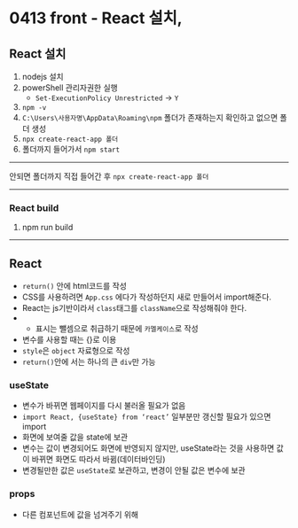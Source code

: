 # 0413 front - React 설치,

## React 설치

1. nodejs 설치
2. powerShell 관리자권한 실행
    - `Set-ExecutionPolicy Unrestricted` → `Y`
3. `npm -v` 
4. `C:\Users\사용자명\AppData\Roaming\npm` 폴더가 존재하는지 확인하고 없으면 폴더 생성
5.  `npx create-react-app 폴더`
6. 폴더까지 들어가서 `npm start`

---

안되면 폴더까지 직접 들어간 후 `npx create-react-app 폴더` 

---

### React build

1. npm run build

---

## React

- `return()` 안에 html코드를 작성
- CSS를 사용하려면 `App.css` 에다가 작성하던지 새로 만들어서 import해준다.
- React는 js기반이라서 `class`태그를 `className`으로 작성해줘야 한다.
- - 표시는 뺄셈으로 취급하기 때문에 `카멜케이스`로 작성
- 변수를 사용할 때는 {}로 이용
- `style`은 `object` 자료형으로 작성
- `return()`안에 서는 하나의 큰 `div`만 가능

### useState

- 변수가 바뀌면 웹페이지를 다시 불러올 필요가 없음
- `import React, {useState} from ‘react’` 일부분만 갱신할 필요가 있으면 import
- 화면에 보여줄 값을 state에 보관
- 변수는 값이 변경되어도 화면에 반영되지 않지만, useState라는 것을 사용하면 값이 바뀌면 화면도 따라서 바뀜(데이터바인딩)
- 변경될만한 값은 `useState`로 보관하고, 변경이 안될 값은 변수에 보관

### props

- 다른 컴포넌트에 값을 넘겨주기 위해